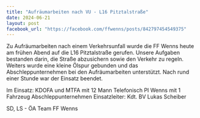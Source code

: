 ```yaml
---
title: "Aufräumarbeiten nach VU - L16 Pitztalstraße"
date: 2024-06-21
layout: post
facebook_url: "https://facebook.com/ffwenns/posts/842797454549375"
---
```


Zu Aufräumarbeiten nach einem Verkehrsunfall wurde die FF Wenns heute am frühen Abend auf die L16 Pitztalstraße gerufen. Unsere Aufgaben bestanden darin, die Straße abzusichern sowie den Verkehr zu regeln. Weiters wurde eine kleine Ölspur gebunden und das Abschleppunternehmen bei den Aufräumarbeiten unterstützt. Nach rund einer Stunde war der Einsatz beendet. 

Im Einsatz:
 KDOFA und MTFA mit 12 Mann
 Telefonisch
 PI Wenns mit 1 Fahrzeug
 Abschleppunternehmen 
 Einsatzleiter: Kdt. BV Lukas Scheiber

 SD, LS - ÖA Team FF Wenns